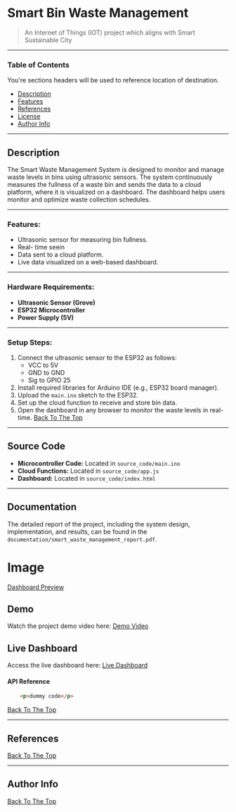 # Smart Bin Waste Management 

> An Internet of Things (IOT) project which aligns with Smart Sustainable City 

---

### Table of Contents
You're sections headers will be used to reference location of destination.

- [Description](#description)
- [Features](#features)
- [References](#references)
- [License](#license)
- [Author Info](#author-info)

---

## Description

The Smart Waste Management System is designed to monitor and manage waste levels in bins using ultrasonic sensors. The system continuously measures the fullness of a waste bin and sends the data to a cloud platform, where it is visualized on a dashboard. The dashboard helps users monitor and optimize waste collection schedules.

---

### Features:
- Ultrasonic sensor for measuring bin fullness.
- Real- time seein
- Data sent to a cloud platform.
- Live data visualized on a web-based dashboard.

---

### Hardware Requirements:
- **Ultrasonic Sensor (Grove)**
- **ESP32 Microcontroller**
- **Power Supply (5V)**

---

### Setup Steps:
1. Connect the ultrasonic sensor to the ESP32 as follows:
   - VCC to 5V
   - GND to GND
   - Sig to GPIO 25
2. Install required libraries for Arduino IDE (e.g., ESP32 board manager).
3. Upload the `main.ino` sketch to the ESP32.
4. Set up the cloud function to receive and store bin data.
5. Open the dashboard in any browser to monitor the waste levels in real-time.
[Back To The Top](#read-me-template)

---

## Source Code
- **Microcontroller Code:** Located in `source_code/main.ino`
- **Cloud Functions:** Located in `source_code/app.js`
- **Dashboard:** Located in `source_code/index.html`

---

## Documentation
The detailed report of the project, including the system design, implementation, and results, can be found in the `documentation/smart_waste_management_report.pdf`.

# Image
[Dashboard Preview](https://github.com/user-attachments/assets/1ad43a80-97c3-4aab-b996-a6fd82a16ce7)



## Demo
Watch the project demo video here: [Demo Video](https://drive.google.com/drive/folders/13R2-zGZBsYkl5_1635Ux4SJKwuVip9OV)

## Live Dashboard
Access the live dashboard here: [Live Dashboard]([live_dashboard/link_to_dashboard.com](http://127.0.0.1:5500/index.html))
#### API Reference

```html
    <p>dummy code</p>
```
[Back To The Top](#read-me-template)

---

## References
[Back To The Top](#read-me-template)

---
## Author Info


[Back To The Top](#read-me-template)

